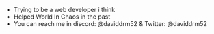 - Trying to be a web developer i think
- Helped World In Chaos in the past
- You can reach me in discord: @daviddrm52 & Twitter: @daviddrm52

<!---
daviddrm52/daviddrm52 is a ✨ special ✨ repository because its `README.md` (this file) appears on your GitHub profile.
You can click the Preview link to take a look at your changes.
--->
